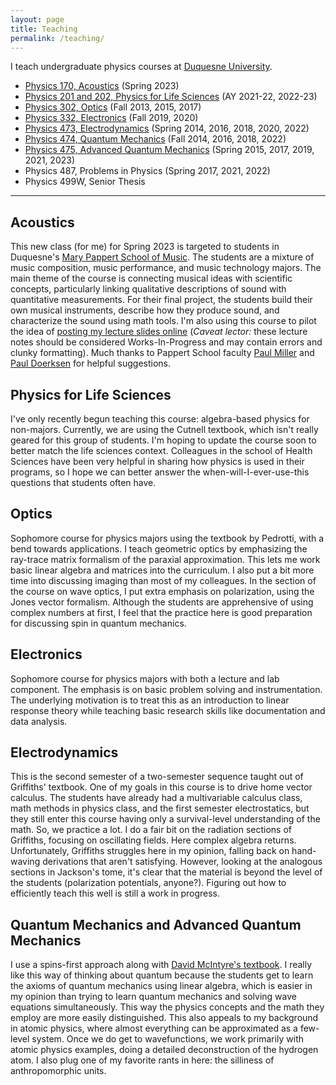 ```yaml
---
layout: page
title: Teaching
permalink: /teaching/
---
```


I teach undergraduate physics courses at [Duquesne University](http://duq.edu).

* [Physics 170, Acoustics](#acoustics) (Spring 2023)
* [Physics 201 and 202, Physics for Life Sciences](#physics-for-life-sciences) (AY 2021-22, 2022-23)
* [Physics 302, Optics](#optics) (Fall 2013, 2015, 2017)
* [Physics 332, Electronics](#electronics) (Fall 2019, 2020)
* [Physics 473, Electrodynamics](#electrodynamics) (Spring 2014, 2016, 2018, 2020, 2022)
* [Physics 474, Quantum Mechanics](#quantum-mechanics-and-advanced-quantum-mechanics) (Fall 2014, 2016, 2018, 2022)
* [Physics 475, Advanced Quantum Mechanics](#quantum-mechanics-and-advanced-quantum-mechanics) (Spring 2015, 2017, 2019, 2021, 2023)
* Physics 487, Problems in Physics (Spring 2017, 2021, 2022)
* Physics 499W, Senior Thesis

<!-- ***Coming soon: [Master's Courses!](https://www.duq.edu/academics/schools/natural-and-environmental-sciences/academics/departments-and-programs/physics/professional-masters-degree-in-applied-physics)*** 
* Physics 502, Advanced Optical Theory and Devices
* Physics 572, Quantum Optics -->

------------------------

## Acoustics
This new class (for me) for Spring 2023 is targeted to students in Duquesne's [Mary Pappert School of Music](https://www.duq.edu/academics/colleges-and-schools/music/index.php?school=Mary+Pappert+School+of+Music).  The students are a mixture of music composition, music performance, and music technology majors.  The main theme of the course is connecting musical ideas with scientific concepts, particularly linking qualitative descriptions of sound with quantitative measurements.  For their final project, the students build their own musical instruments, describe how they produce sound, and characterize the sound using math tools.  I'm also using this course to pilot the idea of [posting my lecture slides online](http://www.corcoviloslab.com/phys170-2023/about.html) (*Caveat lector:* these lecture notes should be considered Works-In-Progress and may contain errors and clunky formatting).  Much thanks to Pappert School faculty [Paul Miller](http://www.theoryofpaul.net/) and [Paul Doerksen](https://www.duq.edu/faculty-and-staff/paul-doerksen.php) for helpful suggestions.

## Physics for Life Sciences
I've only recently begun teaching this course: algebra-based physics for non-majors.  Currently, we are using the Cutnell textbook, which isn't really geared for this group of students.  I'm hoping to update the course soon to better match the life sciences context.  Colleagues in the school of Health Sciences have been very helpful in sharing how physics is used in their programs, so I hope we can better answer the when-will-I-ever-use-this questions that students often have.

## Optics
Sophomore course for physics majors using the textbook by Pedrotti, with a bend towards applications.  I teach geometric optics by emphasizing the ray-trace matrix formalism of the paraxial approximation.  This lets me work basic linear algebra and matrices into the curriculum.  I also put a bit more time into discussing imaging than most of my colleagues.  In the section of the course on wave optics, I put extra emphasis on polarization, using the Jones vector formalism.  Although the students are apprehensive of using complex numbers at first, I feel that the practice here is good preparation for discussing spin in quantum mechanics.

## Electronics
Sophomore course for physics majors with both a lecture and lab component.  The emphasis is on basic problem solving and instrumentation.  The underlying motivation is to treat this as an introduction to linear response theory while teaching basic research skills like documentation and data analysis.

## Electrodynamics
This is the second semester of a two-semester sequence taught out of Griffiths' textbook.  One of my goals in this course is to drive home vector calculus.  The students have already had a multivariable calculus class, math methods in physics class, and the first semester electrostatics, but they still enter this course having only a survival-level understanding of the math.  So, we practice a lot.  I do a fair bit on the radiation sections of Griffiths, focusing on oscillating fields.  Here complex algebra returns.  Unfortunately, Griffiths struggles here in my opinion, falling back on hand-waving derivations that aren't satisfying.  However, looking at the analogous sections in Jackson's tome, it's clear that the material is beyond the level of the students (polarization potentials, anyone?).  Figuring out how to efficiently teach this well is still a work in progress.

## Quantum Mechanics and Advanced Quantum Mechanics
I use a spins-first approach along with [David McIntyre's textbook](http://physics.oregonstate.edu/portfolioswiki/doku.php?id=texts:quantumbook:start).  I really like this way of thinking about quantum because the students get to learn the axioms of quantum mechanics using linear algebra, which is easier in my opinion than trying to learn quantum mechanics and solving wave equations simultaneously.  This way the physics concepts and the math they employ are more easily distinguished.  This also appeals to my background in atomic physics, where almost everything can be approximated as a few-level system.  Once we do get to wavefunctions, we work primarily with atomic physics examples, doing a detailed deconstruction of the hydrogen atom.  I also plug one of my favorite rants in here: the silliness of anthropomorphic units.
